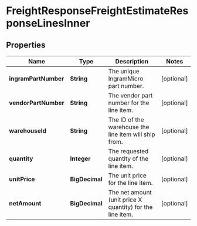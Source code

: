 

# FreightResponseFreightEstimateResponseLinesInner


## Properties

| Name | Type | Description | Notes |
|------------ | ------------- | ------------- | -------------|
|**ingramPartNumber** | **String** | The unique IngramMicro part number. |  [optional] |
|**vendorPartNumber** | **String** | The vendor part number for the line item. |  [optional] |
|**warehouseId** | **String** | The ID of the warehouse the line item will ship from. |  [optional] |
|**quantity** | **Integer** | The requested quantity of the line item. |  [optional] |
|**unitPrice** | **BigDecimal** | The unit price for the line item. |  [optional] |
|**netAmount** | **BigDecimal** | The net amount (unit price X quantity) for the line item. |  [optional] |



